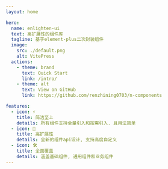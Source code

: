 ```yaml
---
layout: home

hero:
  name: enlighten-ui
  text: 高扩展性的组件库
  tagline: 基于element-plus二次封装组件
  image:
    src: ./default.png
    alt: VitePress
  actions:
    - theme: brand
      text: Quick Start
      link: /intro/
    - theme: alt
      text: View on GitHub
      link: https://github.com/renzhining0703/n-components

features:
  - icon: ⚡️
    title: 简洁至上
    details: 所有组件支持全量引入和按需引入. 且用法简单
  - icon: 🖖
    title: 高扩展性
    details: 全新的组件api设计, 支持高度自定义
  - icon: 🛠️
    title: 全面覆盖
    details: 涵盖基础组件, 通用组件和业务组件
---
```

